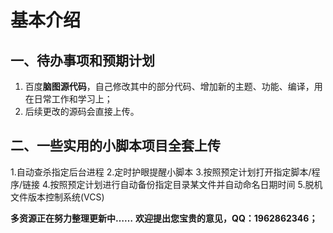 # 基本介绍

## 一、待办事项和预期计划

1. 百度**脑图源代码**，自己修改其中的部分代码、增加新的主题、功能、编译，用在日常工作和学习上；
2. 后续更改的源码会直接上传。

## 二、一些实用的小脚本项目全套上传
1.自动查杀指定后台进程
2.定时护眼提醒小脚本
3.按照预定计划打开指定脚本/程序/链接
4.按照预定计划进行自动备份指定目录某文件并自动命名日期时间
5.脱机文件版本控制系统(VCS)

**多资源正在努力整理更新中……**
**欢迎提出您宝贵的意见，QQ：1962862346；**

